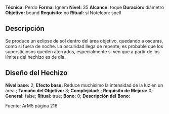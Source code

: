 
**Técnica:** Perdo
**Forma:** Ignem
**Nivel:** 35
**Alcance:** toque 
**Duración:** diámetro  
**Objetivo:** bound
**Requisito:** no
**Ritual:** sí
NoteIcon: spell




## Descripción 
<p>Se produce un eclipse de sol dentro del área objetivo, quedando a oscuras, como si fuera de noche. La oscuridad llega de repente; es probable que los supersticiosos queden aterrados, especialmente si ven que a partir de los límites del hechizo es de día.</p>

## Diseño del Hechizo 

**Nivel base:** 2; **Efecto base:** Reduce muchísimo la intensidad de la luz en un área.;  **Tamaño del **Objetivo:**** 3; **Complejidad:** ; **Requisito de Mejora:** 0; **General:** false; **Ritual:** true; **Bono:** 0; **Descripción del** **Bono:** 

Fuente: ArM5 página 216